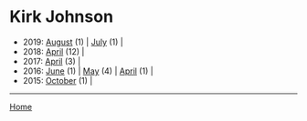 # Kirk Johnson

  * 2019: 
      [August](./kirk-johnson-2019-08.md) (1) | 
      [July](./kirk-johnson-2019-07.md) (1) | 
  * 2018: 
      [April](./kirk-johnson-2018-04.md) (12) | 
  * 2017: 
      [April](./kirk-johnson-2017-04.md) (3) | 
  * 2016: 
      [June](./kirk-johnson-2016-06.md) (1) | 
      [May](./kirk-johnson-2016-05.md) (4) | 
      [April](./kirk-johnson-2016-04.md) (1) | 
  * 2015: 
      [October](./kirk-johnson-2015-10.md) (1) | 

----

[Home](../)
